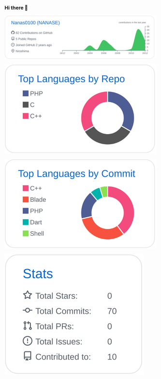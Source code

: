 ### Hi there 👋

[![](https://raw.githubusercontent.com/Nanas0100/Nanas0100/main/profile-summary-card-output/github/0-profile-details.svg)](https://github.com/vn7n24fzkq/github-profile-summary-cards)

[![](https://raw.githubusercontent.com/Nanas0100/Nanas0100/main/profile-summary-card-output/github/1-repos-per-language.svg)](https://github.com/vn7n24fzkq/github-profile-summary-cards)


[![](https://raw.githubusercontent.com/Nanas0100/Nanas0100/main/profile-summary-card-output/github/2-most-commit-language.svg)](https://github.com/vn7n24fzkq/github-profile-summary-cards)

[![](https://raw.githubusercontent.com/Nanas0100/Nanas0100/main/profile-summary-card-output/github/3-stats.svg)](https://github.com/vn7n24fzkq/github-profile-summary-cards)

<!--
**Nanas0100/Nanas0100** is a ✨ _special_ ✨ repository because its `README.md` (this file) appears on your GitHub profile.

Here are some ideas to get you started:

- 🔭 I’m currently working on ...
- 🌱 I’m currently learning ...
- 👯 I’m looking to collaborate on ...
- 🤔 I’m looking for help with ...
- 💬 Ask me about ...
- 📫 How to reach me: ...
- 😄 Pronouns: ...
- ⚡ Fun fact: ...
-->
